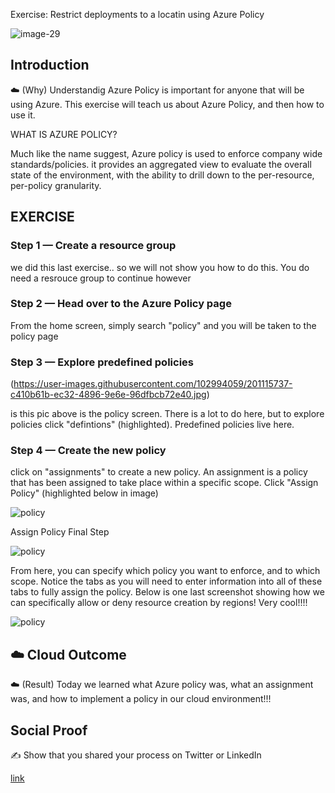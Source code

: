 Exercise: Restrict deployments to a locatin using Azure Policy


![image-29](https://user-images.githubusercontent.com/102994059/201111798-ff0dd8cc-b520-47c7-bb7a-93c3b7822d07.png)


## Introduction

☁️ (Why) Understandig Azure Policy is important for anyone that will be using Azure. This exercise will teach us about Azure Policy, and then how to use it. 



WHAT IS AZURE POLICY?

Much like the name suggest, Azure policy is used to enforce company wide standards/policies. it provides an aggregated view to evaluate the overall state of the environment, with the ability to drill down to the per-resource, per-policy granularity. 



## EXERCISE


### Step 1 — Create a resource group
  
  we did this last exercise.. so we will not show you how to do this. You do need a resrouce group to continue however


### Step 2 — Head over to the Azure Policy page

From the home screen, simply search "policy" and you will be taken to the policy page



### Step 3 — Explore predefined policies 

(https://user-images.githubusercontent.com/102994059/201115737-c410b61b-ec32-4896-9e6e-96dfbcb72e40.jpg)

is this pic above is the policy screen. There is a lot to do here, but to explore policies click "defintions" (highlighted). Predefined policies live here. 


### Step 4 — Create the new policy 

click on "assignments" to create a new policy. An assignment is a policy that has been assigned to take place within a specific scope. Click "Assign Policy" (highlighted below in image)


![policy](https://user-images.githubusercontent.com/102994059/201116669-51b17c0f-3dea-4001-a694-65cb3b243260.jpg)

Assign Policy Final Step

![policy](https://user-images.githubusercontent.com/102994059/201117193-19c865d5-9c95-468e-b474-0c710a982ed0.jpg)

From here, you can specify which policy you want to enforce, and to which scope. Notice the tabs as you will need to enter information into all of these tabs to fully assign the policy. Below is one last screenshot showing how we can specifically allow or deny resource creation by regions! Very cool!!!!

![policy](https://user-images.githubusercontent.com/102994059/201118072-676b0665-1694-4752-b311-83bc6a322d7f.jpg)



## ☁️ Cloud Outcome

☁️ (Result) Today we learned what Azure policy was, what an assignment was, and how to implement a policy in our cloud environment!!!



## Social Proof

✍️ Show that you shared your process on Twitter or LinkedIn

[link](https://www.linkedin.com/feed/update/urn:li:activity:6996593509587648512/)
